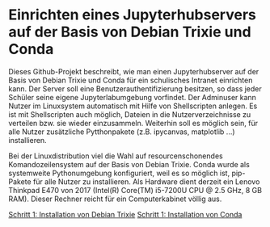 # Einrichten eines Jupyterhubservers auf der Basis von Debian Trixie und Conda

Dieses Github-Projekt beschreibt, wie man einen Jupyterhubserver auf der Basis von Debian Trixie und Conda für ein schulisches Intranet einrichten kann. Der Server soll eine Benutzerauthentifizierung besitzen, so dass jeder Schüler seine eigene Jupyterlabumgebung vorfindet. Der Adminuser kann Nutzer im Linuxsystem automatisch mit Hilfe von Shellscripten anlegen. Es ist mit Shellscripten auch möglich, Dateien in die Nutzerverzeichnisse zu verteilen bzw. sie wieder einzusammeln. Weiterhin soll es möglich sein, für alle Nutzer zusätzliche Pytthonpakete (z.B. ipycanvas, matplotlib ...) installieren.

Bei der Linuxdistribution viel die Wahl auf resourcenschonendes Komandozeilensystem auf der Basis von Debian Trixie. Conda wurde als systemweite Pythonumgebung konfiguriert, weil es so möglich ist, pip-Pakete für alle Nutzer zu installieren. Als Hardware dient derzeit ein Lenovo Thinkpad E470 von 2017 (Intel(R) Core(TM) i5-7200U CPU @ 2.5 GHz, 8 GB RAM). Dieser Rechner reicht für ein Computerkabinet völlig aus.



[Schritt 1: Installation von Debian Trixie](01_InstallDebianTrixie.md)
[Schritt 1: Installation von Conda](02_InstallConda.md)
